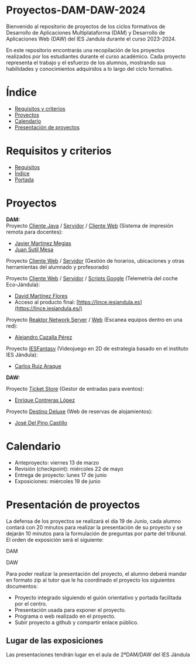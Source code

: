 # Proyectos-DAM-DAW-2024

Bienvenido al repositorio de proyectos de los ciclos formativos de Desarrollo de Aplicaciones Multiplataforma (DAM) y Desarrollo de Aplicaciones Web (DAW) del IES Jandula durante el curso 2023-2024.

En este repositorio encontrarás una recopilación de los proyectos realizados por los estudiantes durante el curso académico. Cada proyecto representa el trabajo y el esfuerzo de los alumnos, mostrando sus habilidades y conocimientos adquiridos a lo largo del ciclo formativo.

# Índice
- [Requisitos y criterios](#Requisitos-y-criterios)
- [Proyectos](#Proyectos)
- [Calendario](#Calendario)
- [Presentación de proyectos](#Presentación-de-proyectos)

# Requisitos y criterios
- [Requisitos](https://docs.google.com/document/d/1aVldU-vYqjzdnlaJivF8qRecJrzvUhO3MX2bvg395SU/edit?usp=sharing)
- [Índice](https://docs.google.com/document/d/125VUF7avkGyrspiLrequUlhDGRTdRzebOSh9M973gt0/edit?usp=sharing)
- [Portada](https://docs.google.com/document/d/1PuAnJ8C2DltWCEitBccll9HKhzG2b1G2xnnnsmm3FF8/edit?usp=sharing)
# Proyectos
**DAM:**<br>
Proyecto [Cliente Java](https://github.com/IESJandula/Reaktor_PrintersClient) / [Servidor](https://github.com/IESJandula/Reaktor_PrintersServer) / [Cliente Web](https://github.com/IESJandula/IJandula_PrintersWeb) (Sistema de impresión remota para docentes):
- [Javier Martinez Megias](https://github.com/JavierMartinezMegias)
- [Juan Sutil Mesa](https://github.com/jsutmes2712)

Proyecto [Cliente Web](https://github.com/IESJandula/IJandula_TimeTableWeb) / [Servidor](https://github.com/IESJandula/Reaktor_TimetableServer) (Gestión de horarios, ubicaciones y otras herramientas del alumnado y profesorado)

Proyecto [Cliente Web](https://github.com/IESJandula/Lince_Flutter) / [Servidor](https://github.com/IESJandula/Lince_ServerJava) / [Scripts Google](https://github.com/IESJandula/Lince_Scripts) (Telemetría del coche Eco-Jándula):
- [David Martínez Flores](https://github.com/DavidMartinezFlores)
- Acceso al producto final: [https://lince.iesjandula.es](https://lince.iesjandula.es/)

Proyecto [Reaktor Network Server](https://github.com/IESJandula/Reaktor_NetworkServer) / [Web](https://github.com/IESJandula/Reaktor_NetworkWeb) (Escanea equipos dentro en una red):
- [Alejandro Cazalla Pérez](https://github.com/aaleexcaazaallaa)

Proyecto [IESFantasy](https://github.com/IESJandula/IESFantasy) (Videojuego en 2D de estrategia basado en el instituto IES Jándula):
- [Carlos Ruiz Araque](https://github.com/Carlossruiz)

**DAW:**<br>

Proyecto [Ticket Store](https://github.com/IESJandula/ticketStore) (Gestor de entradas para eventos):
- [Enrique Contreras López](https://github.com/quuuiquuue)

Proyecto [Destino Deluxe](https://github.com/IESJandula/destinoDeluxe.git) (Web de reservas de alojamientos):
- [José Del Pino Castillo](https://github.com/Josedelpinocas)


# Calendario
- Anteproyecto: viernes 13 de marzo
- Revisión (checkpoint): miércoles 22 de mayo
- Entrega de proyecto: lunes 17 de junio
- Exposiciones: miércoles 19 de junio
# Presentación de proyectos
La defensa de los proyectos se realizará el día 19 de Junio, cada alumno contará con 20 minutos para realizar la presentación de su proyecto y se dejarán 10 minutos para la formulación de preguntas por parte del tribunal.<br>
El orden de exposición será el siguiente:

DAM<br>


DAW<br>


Para poder realizar la presentación del proyecto, el alumno deberá mandar en formato zip al tutor que le ha coordinado el proyecto los siguientes documentos:
- Proyecto integrado siguiendo el guión orientativo y portada facilitada por el centro.
- Presentación usada para exponer el proyecto.
- Programa o web realizado en el proyecto.
- Subir proyecto a github y compartir enlace público.
## Lugar de las exposiciones
Las presentaciones tendrán lugar en el aula de 2ºDAM/DAW del IES Jándula
